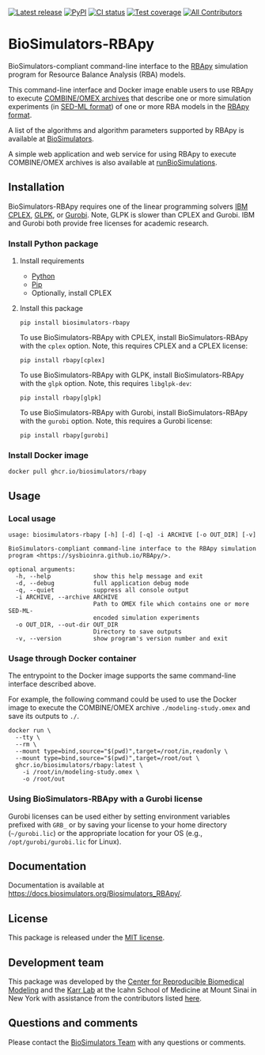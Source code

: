 [![Latest release](https://img.shields.io/github/v/tag/biosimulators/Biosimulators_RBApy)](https://github.com/biosimulations/Biosimulators_RBApy/releases)
[![PyPI](https://img.shields.io/pypi/v/biosimulators_rbapy)](https://pypi.org/project/biosimulators_rbapy/)
[![CI status](https://github.com/biosimulators/Biosimulators_RBApy/workflows/Continuous%20integration/badge.svg)](https://github.com/biosimulators/Biosimulators_RBApy/actions?query=workflow%3A%22Continuous+integration%22)
[![Test coverage](https://codecov.io/gh/biosimulators/Biosimulators_RBApy/branch/dev/graph/badge.svg)](https://codecov.io/gh/biosimulators/Biosimulators_RBApy)
[![All Contributors](https://img.shields.io/github/all-contributors/biosimulators/Biosimulators_RBApy/HEAD)](#contributors-)

# BioSimulators-RBApy
BioSimulators-compliant command-line interface to the [RBApy](https://sysbioinra.github.io/RBApy/) simulation program for Resource Balance Analysis (RBA) models.

This command-line interface and Docker image enable users to use RBApy to execute [COMBINE/OMEX archives](https://combinearchive.org/) that describe one or more simulation experiments (in [SED-ML format](https://sed-ml.org)) of one or more RBA models in the [RBApy format](https://sysbioinra.github.io/RBApy/usage.html).

A list of the algorithms and algorithm parameters supported by RBApy is available at [BioSimulators](https://biosimulators.org/simulators/rbapy).

A simple web application and web service for using RBApy to execute COMBINE/OMEX archives is also available at [runBioSimulations](https://run.biosimulations.org).

## Installation

BioSimulators-RBApy requires one of the linear programming solvers [IBM CPLEX](https://www.ibm.com/analytics/cplex-optimizer), [GLPK](https://www.gnu.org/software/glpk/), or [Gurobi](https://www.gurobi.com/products/gurobi-optimizer/). Note, GLPK is slower than CPLEX and Gurobi. IBM and Gurobi both provide free licenses for academic research.

### Install Python package

1. Install requirements
   * [Python](https://python.org)
   * [Pip](https://pip.pypa.io/)
   * Optionally, install CPLEX

2. Install this package
   ```
   pip install biosimulators-rbapy
   ```

   To use BioSimulators-RBApy with CPLEX, install BioSimulators-RBApy with the ``cplex`` option. Note, this requires CPLEX and a CPLEX license:
   ```
   pip install rbapy[cplex]
   ```

   To use BioSimulators-RBApy with GLPK, install BioSimulators-RBApy with the ``glpk`` option. Note, this requires `libglpk-dev`:
   ```
   pip install rbapy[glpk]
   ```

   To use BioSimulators-RBApy with Gurobi, install BioSimulators-RBApy with the ``gurobi`` option. Note, this requires a Gurobi license:
   ```
   pip install rbapy[gurobi]
   ```

### Install Docker image
```
docker pull ghcr.io/biosimulators/rbapy
```

## Usage

### Local usage
```
usage: biosimulators-rbapy [-h] [-d] [-q] -i ARCHIVE [-o OUT_DIR] [-v]

BioSimulators-compliant command-line interface to the RBApy simulation program <https://sysbioinra.github.io/RBApy/>.

optional arguments:
  -h, --help            show this help message and exit
  -d, --debug           full application debug mode
  -q, --quiet           suppress all console output
  -i ARCHIVE, --archive ARCHIVE
                        Path to OMEX file which contains one or more SED-ML-
                        encoded simulation experiments
  -o OUT_DIR, --out-dir OUT_DIR
                        Directory to save outputs
  -v, --version         show program's version number and exit
```

### Usage through Docker container
The entrypoint to the Docker image supports the same command-line interface described above.

For example, the following command could be used to use the Docker image to execute the COMBINE/OMEX archive `./modeling-study.omex` and save its outputs to `./`.

```
docker run \
  --tty \
  --rm \
  --mount type=bind,source="$(pwd)",target=/root/in,readonly \
  --mount type=bind,source="$(pwd)",target=/root/out \
  ghcr.io/biosimulators/rbapy:latest \
    -i /root/in/modeling-study.omex \
    -o /root/out
```

### Using BioSimulators-RBApy with a Gurobi license
Gurobi licenses can be used either by setting environment variables prefixed with `GRB_` or by saving your license to your home directory (`~/gurobi.lic`) or the appropriate location for your OS (e.g., `/opt/gurobi/gurobi.lic` for Linux).

## Documentation
Documentation is available at https://docs.biosimulators.org/Biosimulators_RBApy/.

## License
This package is released under the [MIT license](LICENSE).

## Development team
This package was developed by the [Center for Reproducible Biomedical Modeling](http://reproduciblebiomodels.org) and the [Karr Lab](https://www.karrlab.org) at the Icahn School of Medicine at Mount Sinai in New York with assistance from the contributors listed [here](CONTRIBUTORS.md).

## Questions and comments
Please contact the [BioSimulators Team](mailto:info@biosimulators.org) with any questions or comments.
